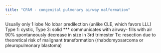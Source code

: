 ```yaml
---
title: "CPAM - congenital pulmonary airway malformation"
---
```

Usually only 1 lobe
No lobar predilection (unlike CLE, which favors LLL)
Type 1: cystic, Type 3: solid
*** communicates with airway- fills with air
90% spontaneously decrease in size in 3rd trimester
Tx: resection due to theoretical risk of malignant transformation (rhabdomyosarcoma or pleuropulmonary blastoma)

